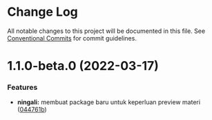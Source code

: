 # Change Log

All notable changes to this project will be documented in this file.
See [Conventional Commits](https://conventionalcommits.org) for commit guidelines.

# 1.1.0-beta.0 (2022-03-17)

### Features

- **ningali:** membuat package baru untuk keperluan preview materi ([044761b](https://github.com/bellshade/bellshade-monorepo/commit/044761b25fb127dc658cdfa0338665bdb5b75123))

